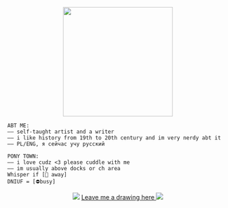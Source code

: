<p align="center">
<image src="https://dl.glitter-graphics.com/pub/797/797250vxiyblcv7t.gif" width = 250px>
</p>
  
~~~
ABT ME:
—— self-taught artist and a writer
—— i like history from 19th to 20th century and im very nerdy abt it
—— PL/ENG, я сейчас учу русский
~~~
~~~
PONY TOWN:
—— i love cudz <3 please cuddle with me
—— im usually above docks or ch area 
Whisper if [🌙 away]
DNIUF = [⛔️busy]
~~~

<p align="center">
<image src="https://dl.glitter-graphics.com/pub/1122/1122889uis5gpr73p.gif">
<a href="https://eiseis.straw.page/">Leave me a drawing here </a>
<image src="https://dl.glitter-graphics.com/pub/1122/1122889uis5gpr73p.gif">
</p>

